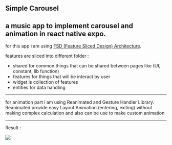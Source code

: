 ## Simple Carousel

## a music app to implement carousel and animation in react native expo.

for this app i am using [FSD (Feature Sliced Design) Architecture](https://feature-sliced.design/).

features are sliced into different folder :

- shared for common things that can be shared between pages like (UI, constant, lib function)
- features for things that will be interact by user
- widget is collection of features
- entities for data handling

---

for animation part i am using Reanimated and Gesture Handler Library. Reanimated provide easy Layout Animation (entering, exiting) without making complex calculation and also can be use to make custom animation

---

Result :

[![](https://markdown-videos-api.jorgenkh.no/youtube/OTRW4m4kVxU)](https://youtu.be/OTRW4m4kVxU)
